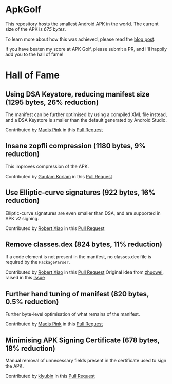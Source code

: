 # ApkGolf
This repository hosts the smallest Android APK in the world. The current size of the APK is *675 bytes*.

To learn more about how this was achieved, please read the [blog post](https://fractalwrench.co.uk/posts/playing-apk-golf-how-low-can-an-android-app-go/).

If you have beaten my score at APK Golf, please submit a PR, and I'll happily add you to the hall of fame!


# Hall of Fame

## Using DSA Keystore, reducing manifest size (1295 bytes, 26% reduction)
The manifest can be further optimised by using a compiled XML file instead, and a DSA Keystore is smaller than the default generated by Android Studio.

Contributed by [Madis Pink](https://github.com/madisp) in this [Pull Request](https://github.com/fractalwrench/ApkGolf/pull/3)

## Insane zopfli compression (1180 bytes, 9% reduction)
This improves compression of the APK.

Contributed by [Gautam Korlam](https://github.com/kageiit) in this [Pull Request](https://github.com/fractalwrench/ApkGolf/pull/5)

## Use Elliptic-curve signatures (922 bytes, 16% reduction)
Elliptic-curve signatures are even smaller than DSA, and are supported in APK v2 signing.

Contributed by [Robert Xiao](https://github.com/nneonneo) in this [Pull Request](https://github.com/fractalwrench/ApkGolf/pull/4)

## Remove classes.dex (824 bytes, 11% reduction)
If a code element is not present in the manifest, no classes.dex file is required by the `PackageParser`.

Contributed by [Robert Xiao](https://github.com/nneonneo) in this [Pull Request](https://github.com/fractalwrench/ApkGolf/pull/12)
Original idea from [zhuowei](https://github.com/zhuowei), raised in this [Issue](https://github.com/fractalwrench/ApkGolf/issues/8)

## Further hand tuning of manifest (820 bytes, 0.5% reduction)
Further byte-level optimisation of what remains of the manifest.

Contributed by [Madis Pink](https://github.com/madisp) in this [Pull Request](https://github.com/fractalwrench/ApkGolf/pull/6)

## Minimising APK Signing Certificate (678 bytes, 18% reduction)
Manual removal of unnecessary fields present in the certificate used to sign the APK.

Contributed by [klyubin](https://github.com/klyubin) in this [Pull Request](https://github.com/fractalwrench/ApkGolf/pull/15)

